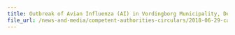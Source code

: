 ```yaml
---
title: Outbreak of Avian Influenza (AI) in Vordingborg Municipality, Denmark 
file_url: /news-and-media/competent-authorities-circulars/2018-06-29-ca2.pdf
---
```

